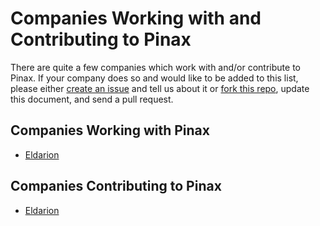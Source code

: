 # Companies Working with and Contributing to Pinax

There are quite a few companies which work with and/or contribute to Pinax. If your
company does so and would like to be added to this list, please either
[create an issue](https://github.com/pinax/pinax/issues/new) and tell us about it or
[fork this repo](https://github.com/pinax/pinax/issues#fork-destination-box),
update this document, and send a pull request.

## Companies Working with Pinax

* [Eldarion](http://eldarion.com)


## Companies Contributing to Pinax

* [Eldarion](http://eldarion.com)
